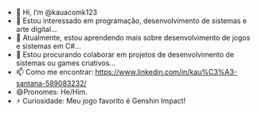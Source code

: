 - 👋 Hi, I’m @kauacomk123
- 👀 Estou interessado em programação, desenvolvimento de sistemas e arte digital...
- 🌱 Atualmente, estou aprendendo mais sobre desenvolvimento de jogos e sistemas em C#...
- 💞️ Estou procurando colaborar em projetos de desenvolvimento de sistemas ou games criativos...
- 📫 Como me encontrar: https://www.linkedin.com/in/kau%C3%A3-santana-589083232/
- 😄Pronomes: He/Him.
- ⚡ Curiosidade: Meu jogo favorito é Genshin Impact!

<!---
kauacomk123/kauacomk123 is a ✨ special ✨ repository because its `README.md` (this file) appears on your GitHub profile.
You can click the Preview link to take a look at your changes.
--->
